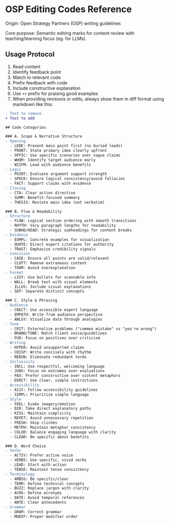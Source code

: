 # OSP Editing Codes Reference

Origin: Open Strategy Partners (OSP) writing guidelines

Core purpose: Semantic editing marks for content review with teaching/learning focus (eg. for LLMs).

## Usage Protocol
1. Read content
2. Identify feedback point
3. Match to relevant code
4. Prefix feedback with code
5. Include constructive explanation
6. Use `++` prefix for praising good examples
7. When providing revisions or edits, always show them in diff format using markdown like this:
```diff
- Text to remove
+ Text to add

## Code Categories

### A. Scope & Narrative Structure
- Opening
  - LEDE: Present main point first (no buried leads)
  - FRONT: State primary idea clearly upfront
  - SPFIC: Use specific scenarios over vague claims
  - WHOM: Identify target audience early
  - WIIFM: Lead with audience benefits
- Logic
  - POINT: Evaluate argument support strength
  - SPOCK: Ensure logical consistency/avoid fallacies
  - FACT: Support claims with evidence
- Closing
  - CTA: Clear action directive
  - SUMM: Benefit-focused summary
  - THESIS: Restate main idea (not verbatim)

### B. Flow & Readability
- Structure
  - FLOW: Logical section ordering with smooth transitions
  - RHYTH: Vary paragraph lengths for readability
  - SUBHD/HEAD: Strategic subheadings for content breaks
- Evidence
  - EXMPL: Concrete examples for visualization
  - QUOTE: Direct expert citations for authority
  - TRUST: Emphasize credibility signals
- Concision
  - CASE: Ensure all points are valid/relevant
  - CLUTT: Remove extraneous content
  - TOOM: Avoid overexplanation
- Format
  - LIST: Use bullets for scannable info
  - WALL: Break text with visual elements
  - ILLUS: Include visual explanations
  - SEP: Separate distinct concepts

### C. Style & Phrasing
- Audience
  - CNECT: Use accessible expert language
  - EMPATH: Write from audience perspective
  - ANLGY: Visualize data through analogies
- Tone
  - CRIT: Externalize problems ("common mistake" vs "you're wrong")
  - BRAND/TONE: Match client voice/guidelines
  - FUD: Focus on positives over criticism
- Writing
  - HYPER: Avoid unsupported claims
  - CRISP: Write concisely with rhythm
  - REDUN: Eliminate redundant terms
- Inclusivity
  - INCL: Use respectful, welcoming language
  - JUDG: Focus on outcomes over evaluations
  - PAX: Prefer constructive over violent metaphors
  - DIRCT: Use clear, simple instructions
- Accessibility
  - A11Y: Follow accessibility guidelines
  - SIMPL: Prioritize simple language
- Style
  - FEEL: Evoke imagery/emotion
  - DIR: Take direct explanatory paths
  - KISS: Maintain simplicity
  - REPET: Avoid unnecessary repetition
  - FRESH: Skip clichés
  - METPH: Maintain metaphor consistency
  - COLOR: Balance engaging language with clarity
  - CLEAR: Be specific about benefits

### D. Word Choice
- Verbs
  - ACTIV: Prefer active voice
  - VERBS: Use specific, vivid verbs
  - LEAD: Start with action
  - TENSE: Maintain tense consistency
- Terminology
  - AMBIG: Be specific/clear
  - TERM: Define technical concepts
  - BUZZ: Replace jargon with clarity
  - ACRO: Define acronyms
  - DATE: Avoid temporal references
  - ANTE: Clear antecedents
- Grammar
  - GRAM: Correct grammar
  - MODIF: Proper modifier order

